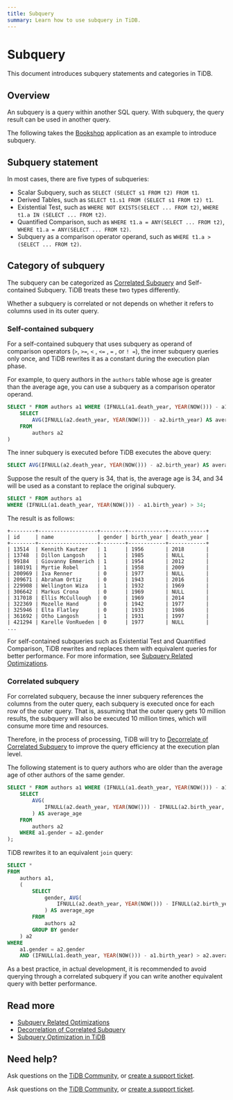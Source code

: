 ```yaml
---
title: Subquery
summary: Learn how to use subquery in TiDB.
---
```


# Subquery

This document introduces subquery statements and categories in TiDB.

## Overview

An subquery is a query within another SQL query. With subquery, the query result can be used in another query.

The following takes the [Bookshop](/develop/dev-guide-bookshop-schema-design.md) application as an example to introduce subquery.

## Subquery statement

In most cases, there are five types of subqueries:

- Scalar Subquery, such as `SELECT (SELECT s1 FROM t2) FROM t1`.
- Derived Tables, such as `SELECT t1.s1 FROM (SELECT s1 FROM t2) t1`.
- Existential Test, such as `WHERE NOT EXISTS(SELECT ... FROM t2)`, `WHERE t1.a IN (SELECT ... FROM t2)`.
- Quantified Comparison, such as `WHERE t1.a = ANY(SELECT ... FROM t2)`, `WHERE t1.a = ANY(SELECT ... FROM t2)`.
- Subquery as a comparison operator operand, such as `WHERE t1.a > (SELECT ... FROM t2)`.

## Category of subquery

The subquery can be categorized as [Correlated Subquery](https://en.wikipedia.org/wiki/Correlated_subquery) and Self-contained Subquery. TiDB treats these two types differently.

Whether a subquery is correlated or not depends on whether it refers to columns used in its outer query.

### Self-contained subquery

For a self-contained subquery that uses subquery as operand of comparison operators (`>`, `>=`, `<` , `<=` , `=` , or `! =`), the inner subquery queries only once, and TiDB rewrites it as a constant during the execution plan phase.

For example, to query authors in the `authors` table whose age is greater than the average age, you can use a subquery as a comparison operator operand.

```sql
SELECT * FROM authors a1 WHERE (IFNULL(a1.death_year, YEAR(NOW())) - a1.birth_year) > (
    SELECT
        AVG(IFNULL(a2.death_year, YEAR(NOW())) - a2.birth_year) AS average_age
    FROM
        authors a2
)
```

The inner subquery is executed before TiDB executes the above query:

```sql
SELECT AVG(IFNULL(a2.death_year, YEAR(NOW())) - a2.birth_year) AS average_age FROM authors a2;
```

Suppose the result of the query is 34, that is, the average age is 34, and 34 will be used as a constant to replace the original subquery.

```sql
SELECT * FROM authors a1
WHERE (IFNULL(a1.death_year, YEAR(NOW())) - a1.birth_year) > 34;
```

The result is as follows:

```
+--------+-------------------+--------+------------+------------+
| id     | name              | gender | birth_year | death_year |
+--------+-------------------+--------+------------+------------+
| 13514  | Kennith Kautzer   | 1      | 1956       | 2018       |
| 13748  | Dillon Langosh    | 1      | 1985       | NULL       |
| 99184  | Giovanny Emmerich | 1      | 1954       | 2012       |
| 180191 | Myrtie Robel      | 1      | 1958       | 2009       |
| 200969 | Iva Renner        | 0      | 1977       | NULL       |
| 209671 | Abraham Ortiz     | 0      | 1943       | 2016       |
| 229908 | Wellington Wiza   | 1      | 1932       | 1969       |
| 306642 | Markus Crona      | 0      | 1969       | NULL       |
| 317018 | Ellis McCullough  | 0      | 1969       | 2014       |
| 322369 | Mozelle Hand      | 0      | 1942       | 1977       |
| 325946 | Elta Flatley      | 0      | 1933       | 1986       |
| 361692 | Otho Langosh      | 1      | 1931       | 1997       |
| 421294 | Karelle VonRueden | 0      | 1977       | NULL       |
...
```

For self-contained subqueries such as Existential Test and Quantified Comparison, TiDB rewrites and replaces them with equivalent queries for better performance. For more information, see [Subquery Related Optimizations](/subquery-optimization.md).

### Correlated subquery

For correlated subquery, because the inner subquery references the columns from the outer query, each subquery is executed once for each row of the outer query. That is, assuming that the outer query gets 10 million results, the subquery will also be executed 10 million times, which will consume more time and resources.

Therefore, in the process of processing, TiDB will try to [Decorrelate of Correlated Subquery](/correlated-subquery-optimization.md) to improve the query efficiency at the execution plan level.

The following statement is to query authors who are older than the average age of other authors of the same gender.

```sql
SELECT * FROM authors a1 WHERE (IFNULL(a1.death_year, YEAR(NOW())) - a1.birth_year) > (
    SELECT
        AVG(
            IFNULL(a2.death_year, YEAR(NOW())) - IFNULL(a2.birth_year, YEAR(NOW()))
        ) AS average_age
    FROM
        authors a2
    WHERE a1.gender = a2.gender
);
```

TiDB rewrites it to an equivalent `join` query:

```sql
SELECT *
FROM
    authors a1,
    (
        SELECT
            gender, AVG(
                IFNULL(a2.death_year, YEAR(NOW())) - IFNULL(a2.birth_year, YEAR(NOW()))
            ) AS average_age
        FROM
            authors a2
        GROUP BY gender
    ) a2
WHERE
    a1.gender = a2.gender
    AND (IFNULL(a1.death_year, YEAR(NOW())) - a1.birth_year) > a2.average_age;
```

As a best practice, in actual development, it is recommended to avoid querying through a correlated subquery if you can write another equivalent query with better performance.

## Read more

- [Subquery Related Optimizations](/subquery-optimization.md)
- [Decorrelation of Correlated Subquery](/correlated-subquery-optimization.md)
- [Subquery Optimization in TiDB](https://www.pingcap.com/blog/subquery-optimization-in-tidb/)

## Need help?

<CustomContent platform="tidb">

Ask questions on the [TiDB Community](https://ask.pingcap.com/), or [create a support ticket](/support.md).

</CustomContent>

<CustomContent platform="tidb-cloud">

Ask questions on the [TiDB Community](https://ask.pingcap.com/), or [create a support ticket](https://support.pingcap.com/).

</CustomContent>
